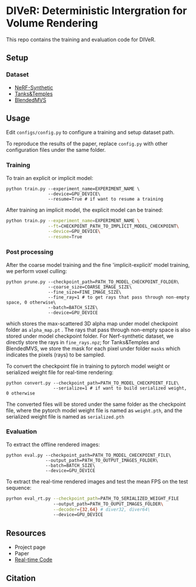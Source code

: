 # DIVeR: Deterministic Intergration for Volume Rendering
This repo contains the training and evaluation code for DIVeR.

## Setup

### Dataset

- [NeRF-Synthetic](https://github.com/bmild/nerf)
- [Tanks&Temples](https://github.com/facebookresearch/NSVF)
- [BlendedMVS](https://github.com/facebookresearch/NSVF)

## Usage

Edit `configs/config.py` to configure a training and setup dataset path.

To reproduce the results of the paper, replace `config.py` with other configuration files under the same folder.

### Training

To train an explicit or implicit model:

```shell
python train.py --experiment_name=EXPERIMENT_NAME \
				--device=GPU_DEVICE\
				--resume=True # if want to resume a training
```

After training an implicit model, the explicit model can be trained:

```sh
python train.py --experiment_name=EXPERIMENT_NAME \
				--ft=CHECKPOINT_PATH_TO_IMPLICIT_MODEL_CHECKPOINT\
				--device=GPU_DEVICE\
				--resume=True
```

### Post processing

After the coarse model training and the fine 'implicit-explicit' model training, we perform voxel culling:

```shell
python prune.py --checkpoint_path=PATH_TO_MODEL_CHECKPOINT_FOLDER\
				--coarse_size=COARSE_IMAGE_SIZE\
				--fine_size=FINE_IMAGE_SIZE\
				--fine_ray=1 # to get rays that pass through non-empty space, 0 otherwise\
				--batch=BATCH_SIZE\
				--device=GPU_DEVICE
```

which stores the max-scattered 3D alpha map under model checkpoint folder as `alpha_map.pt` .  The rays that pass through non-empty space is also stored under model checkpoint folder. For Nerf-synthetic dataset, we directly store the rays in `fine_rays.npz`; for Tanks&Temples and BlendedMVS, we store the mask for each pixel under folder `masks` which indicates the pixels (rays) to be sampled.

To convert the checkpoint file in training to pytorch model weight or serialized weight file for real-time rendering:

```shell
python convert.py --checkpoint_path=PATH_TO_MODEL_CHECKPOINT_FILE\
				  --serialize=1 # if want to build serialized weight, 0 otherwise
```

The converted files will be stored under the same folder as the checkpoint file, where the pytorch model weight file is named as `weight.pth`, and the serialized weight file is named as `serialized.pth`

### Evaluation

To extract the offline rendered images:

```shell
python eval.py --checkpoint_path=PATH_TO_MODEL_CHECKPOINT_FILE\
			   --output_path=PATH_TO_OUTPUT_IMAGES_FOLDER\
			   --batch=BATCH_SIZE\
			   --device=GPU_DEVICE
```

To extract the real-time rendered images and test the mean FPS on the test sequence:

```sh
pyrhon eval_rt.py --checkpoint_path=PATH_TO_SERIALIZED_WEIGHT_FILE
				  --output_path=PATH_TO_OUPUT_IMAGES_FOLDER\
				  --decoder={32,64} # diver32, diver64\ 
				  --device=GPU_DEVICE
```

## Resources

- Project page
- Paper
- [Real-time Code](https://github.com/lwwu2/diver-rt)

## Citation

